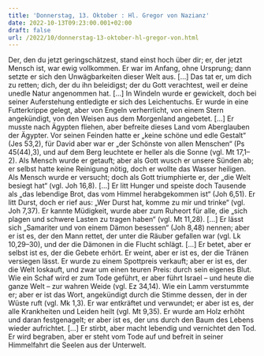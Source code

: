 ```yaml
---
title: 'Donnerstag, 13. Oktober : Hl. Gregor von Nazianz'
date: 2022-10-13T09:23:00.001+02:00
draft: false
url: /2022/10/donnerstag-13-oktober-hl-gregor-von.html
---
```


Der, den du jetzt geringschätzest, stand einst hoch über dir; er, der jetzt Mensch ist, war ewig vollkommen. Er war im Anfang, ohne Ursprung; dann setzte er sich den Unwägbarkeiten dieser Welt aus. \[…\] Das tat er, um dich zu retten; dich, der du ihn beleidigst; der du Gott verachtest, weil er deine unedle Natur angenommen hat. \[…\] In Windeln wurde er gewickelt, doch bei seiner Auferstehung entledigte er sich des Leichentuchs. Er wurde in eine Futterkrippe gelegt, aber von Engeln verherrlicht, von einem Stern angekündigt, von den Weisen aus dem Morgenland angebetet. \[…\] Er musste nach Ägypten fliehen, aber befreite dieses Land vom Aberglauben der Ägypter. Vor seinen Feinden hatte er „keine schöne und edle Gestalt“ (Jes 53,2), für David aber war er „der Schönste von allen Menschen“ (Ps 45(44),3), und auf dem Berg leuchtete er heller als die Sonne (vgl. Mt 17,1–2). Als Mensch wurde er getauft; aber als Gott wusch er unsere Sünden ab; er selbst hatte keine Reinigung nötig, doch er wollte das Wasser heiligen. Als Mensch wurde er versucht; doch als Gott triumphierte er, der „die Welt besiegt hat“ (vgl. Joh 16,8). \[…\] Er litt Hunger und speiste doch Tausende als „das lebendige Brot, das vom Himmel herabgekommen ist“ (Joh 6,51). Er litt Durst, doch er rief aus: „Wer Durst hat, komme zu mir und trinke“ (vgl. Joh 7,37). Er kannte Müdigkeit, wurde aber zum Ruheort für alle, die „sich plagen und schwere Lasten zu tragen haben“ (vgl. Mt 11,28). \[…\] Er lässt sich „Samariter und von einem Dämon besessen“ (Joh 8,48) nennen; aber er ist es, der den Mann rettet, der unter die Räuber gefallen war (vgl. Lk 10,29–30), und der die Dämonen in die Flucht schlägt. \[…\] Er betet, aber er selbst ist es, der die Gebete erhört. Er weint, aber er ist es, der die Tränen versiegen lässt. Er wurde zu einem Spottpreis verkauft; aber er ist es, der die Welt loskauft, und zwar um einen teuren Preis: durch sein eigenes Blut. Wie ein Schaf wird er zum Tode geführt, er aber führt Israel – und heute die ganze Welt – zur wahren Weide (vgl. Ez 34,14). Wie ein Lamm verstummte er; aber er ist das Wort, angekündigt durch die Stimme dessen, der in der Wüste ruft (vgl. Mk 1,3). Er war entkräftet und verwundet; er aber ist es, der alle Krankheiten und Leiden heilt (vgl. Mt 9,35). Er wurde am Holz erhöht und daran festgenagelt; er aber ist es, der uns durch den Baum des Lebens wieder aufrichtet. \[…\] Er stirbt, aber macht lebendig und vernichtet den Tod. Er wird begraben, aber er steht vom Tode auf und befreit in seiner Himmelfahrt die Seelen aus der Unterwelt.
